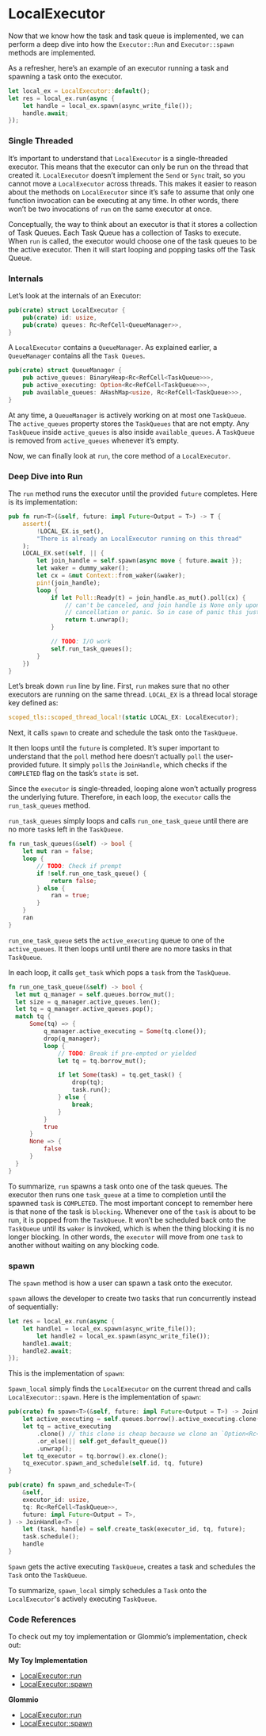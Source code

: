 # LocalExecutor

Now that we know how the task and task queue is implemented, we can perform a deep dive 
into how the `Executor::Run` and `Executor::spawn` methods are implemented.

As a refresher, here’s an example of an executor running a task and spawning a task onto the executor.

```rust
let local_ex = LocalExecutor::default();
let res = local_ex.run(async {
    let handle = local_ex.spawn(async_write_file());
    handle.await;
});
```

### Single Threaded

It’s important to understand that `LocalExecutor` is a single-threaded executor. This means that the executor can only be run on the thread that created it. `LocalExecutor` doesn’t implement the `Send` or `Sync` trait, so you cannot move a `LocalExecutor` across threads. This makes it easier to reason about the methods on `LocalExecutor` since it’s safe to assume that only one function invocation can be executing at any time. In other words, there won’t be two invocations of `run` on the same executor at once.

Conceptually, the way to think about an executor is that it stores a collection of Task Queues. Each Task Queue has a collection of Tasks to execute. When `run` is called, the executor would choose one of the task queues to be the active executor. Then it will start looping and popping tasks off the Task Queue.

### Internals

Let’s look at the internals of an Executor:

```rust
pub(crate) struct LocalExecutor {
    pub(crate) id: usize,
    pub(crate) queues: Rc<RefCell<QueueManager>>,
}
```

A `LocalExecutor` contains a `QueueManager`. As explained earlier, a `QueueManager` contains all the `Task Queues`.

```rust
pub(crate) struct QueueManager {
    pub active_queues: BinaryHeap<Rc<RefCell<TaskQueue>>>,
    pub active_executing: Option<Rc<RefCell<TaskQueue>>>,
    pub available_queues: AHashMap<usize, Rc<RefCell<TaskQueue>>>,
}
```

At any time, a `QueueManager` is actively working on at most one `TaskQueue`. The `active_queues` property stores the `TaskQueues` that are not empty. Any `TaskQueue` inside `active_queues` is also inside `available_queues`. A `TaskQueue` is removed from `active_queues` whenever it’s empty.

Now, we can finally look at `run`, the core method of a `LocalExecutor`.

### Deep Dive into Run

The `run` method runs the executor until the provided `future` completes. Here is its implementation:

```rust
pub fn run<T>(&self, future: impl Future<Output = T>) -> T {
    assert!(
        !LOCAL_EX.is_set(),
        "There is already an LocalExecutor running on this thread"
    );
    LOCAL_EX.set(self, || {
        let join_handle = self.spawn(async move { future.await });
        let waker = dummy_waker();
        let cx = &mut Context::from_waker(&waker);
        pin!(join_handle);
        loop {
            if let Poll::Ready(t) = join_handle.as_mut().poll(cx) {
                // can't be canceled, and join handle is None only upon
                // cancellation or panic. So in case of panic this just propagates
                return t.unwrap();
            }

            // TODO: I/O work
            self.run_task_queues();
        }
    })
}
```

Let’s break down `run` line by line. First, `run` makes sure that no other executors are running on the same thread. `LOCAL_EX` is a thread local storage key defined as:

```rust
scoped_tls::scoped_thread_local!(static LOCAL_EX: LocalExecutor);
```

Next, it calls `spawn` to create and schedule the task onto the `TaskQueue`.

It then loops until the `future` is completed. It’s super important to understand that the `poll` method here doesn’t actually `poll` the user-provided future. It simply `poll`s the `JoinHandle`, which checks if the `COMPLETED` flag on the task’s `state` is set.

Since the `executor` is single-threaded, looping alone won’t actually progress the underlying future. Therefore, in each loop, the `executor` calls the `run_task_queues` method.

`run_task_queues` simply loops and calls `run_one_task_queue` until there are no more `task`s left in the `TaskQueue`.

```rust
fn run_task_queues(&self) -> bool {
    let mut ran = false;
    loop {
        // TODO: Check if prempt
        if !self.run_one_task_queue() {
            return false;
        } else {
            ran = true;
        }
    }
    ran
}
```

`run_one_task_queue` sets the `active_executing` queue to one of the `active_queues`. It then loops until until there are no more tasks in that `TaskQueue`.

In each loop, it calls `get_task` which pops a `task` from the `TaskQueue`.

```rust
fn run_one_task_queue(&self) -> bool {
  let mut q_manager = self.queues.borrow_mut();
  let size = q_manager.active_queues.len();
  let tq = q_manager.active_queues.pop();
  match tq {
      Some(tq) => {
          q_manager.active_executing = Some(tq.clone());
          drop(q_manager);
          loop {
              // TODO: Break if pre-empted or yielded
              let tq = tq.borrow_mut();

              if let Some(task) = tq.get_task() {
                  drop(tq);
                  task.run();
              } else {
                  break;
              }
          }
          true
      }
      None => {
          false
      }
  }
}
```

To summarize, `run` spawns a task onto one of the task queues. The executor then runs one `task_queue` at a time to completion until the spawned `task` is `COMPLETED`. The most important concept to remember here is that none of the task is `blocking`. Whenever one of the `task` is about to be run, it is popped from the `TaskQueue`. It won’t be scheduled back onto the `TaskQueue` until its `waker` is invoked, which is when the thing blocking it is no longer blocking. In other words, the `executor` will move from one `task` to another without waiting on any blocking code.

### spawn

The `spawn` method is how a user can spawn a task onto the executor.

`spawn` allows the developer to create two tasks that run concurrently instead of sequentially:

```rust
let res = local_ex.run(async {
    let handle1 = local_ex.spawn(async_write_file());
		let handle2 = local_ex.spawn(async_write_file());
    handle1.await;
    handle2.await;
});
```

This is the implementation of `spawn`:

`Spawn_local` simply finds the `LocalExecutor` on the current thread and calls `LocalExecutor::spawn`. Here is the implementation of `spawn`:

```rust
pub(crate) fn spawn<T>(&self, future: impl Future<Output = T>) -> JoinHandle<T> {
    let active_executing = self.queues.borrow().active_executing.clone();
    let tq = active_executing
        .clone() // this clone is cheap because we clone an `Option<Rc<_>>`
        .or_else(|| self.get_default_queue())
        .unwrap();
    let tq_executor = tq.borrow().ex.clone();
    tq_executor.spawn_and_schedule(self.id, tq, future)
}

pub(crate) fn spawn_and_schedule<T>(
    &self,
    executor_id: usize,
    tq: Rc<RefCell<TaskQueue>>,
    future: impl Future<Output = T>,
) -> JoinHandle<T> {
    let (task, handle) = self.create_task(executor_id, tq, future);
    task.schedule();
    handle
}
```

`Spawn` gets the active executing `TaskQueue`, creates a task and schedules the `Task` onto the `TaskQueue`.

To summarize, `spawn_local` simply schedules a `Task` onto the `LocalExecutor`'s actively executing `TaskQueue`.

### Code References

To check out my toy implementation or Glommio’s implementation, check out:

**My Toy Implementation**

- [LocalExecutor::run](https://github.com/brianshih1/mini-glommio/blob/7025a02d91f19e258d69e966f8dfc98eeeed4ecc/src/executor/local_executor.rs#L65)
- [LocalExecutor::spawn](https://github.com/brianshih1/mini-glommio/blob/7025a02d91f19e258d69e966f8dfc98eeeed4ecc/src/executor/local_executor.rs#L55)

**Glommio**

- [LocalExecutor::run](https://github.com/DataDog/glommio/blob/d93c460c3def6b11a224892657a6a6a80edf6311/glommio/src/executor/mod.rs#L1429)
- [LocalExecutor::spawn](https://github.com/DataDog/glommio/blob/d93c460c3def6b11a224892657a6a6a80edf6311/glommio/src/executor/mod.rs#L632)
